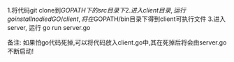 1.将代码git clone到$GOPATH下的src目录下
2.进入client目录,运行 go install nodiedGO/client, 将在$GOPATH/bin目录下得到client可执行文件
3.进入server, 运行 go run server.go

备注: 如果怕go代码死掉,可以将代码放入client.go中,其在死掉后将会由server.go不断启动!